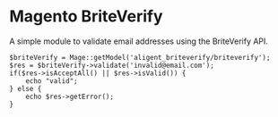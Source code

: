 # Magento BriteVerify

A simple module to validate email addresses using the BriteVerify API.

```
$briteVerify = Mage::getModel('aligent_briteverify/briteverify');
$res = $briteVerify->validate('invalid@email.com');
if($res->isAcceptAll() || $res->isValid()) {
    echo "valid";
} else {
    echo $res->getError();
}
```